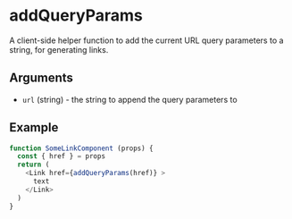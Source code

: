 # addQueryParams

A client-side helper function to add the current URL query parameters to a string, for generating links.

## Arguments

- `url` (string) - the string to append the query parameters to

## Example

```js
function SomeLinkComponent (props) {
  const { href } = props
  return (
    <Link href={addQueryParams(href)} >
      text
    </Link>
  )
}
```
